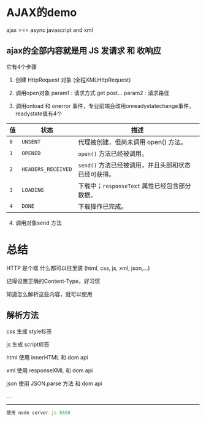 # AJAX的demo

ajax === async javascript and xml

## ajax的全部内容就是用 JS 发请求 和 收响应

它有4个步骤

1. 创建 HttpRequest 对象 (全程XMLHttpRequest)

2. 调用open对象 param1 : 请求方式 get post... param2 : 请求路径

3. 调用onload 和 onerror 事件，专业前端会改用onreadystatechange事件，readystate值有4个 

| 值   | 状态               | 描述                                                |
| ---- | ------------------ | --------------------------------------------------- |
| `0`  | `UNSENT`           | 代理被创建，但尚未调用 open() 方法。                |
| `1`  | `OPENED`           | `open()` 方法已经被调用。                           |
| `2`  | `HEADERS_RECEIVED` | `send()` 方法已经被调用，并且头部和状态已经可获得。 |
| `3`  | `LOADING`          | 下载中；`responseText` 属性已经包含部分数据。       |
| `4`  | `DONE`             | 下载操作已完成。                                    |

4. 调用对象send 方法 



# 总结

HTTP 是个框 什么都可以往里装 (html, css, js, xml, json,...)

记得设置正确的Content-Type，好习惯

知道怎么解析这些内容，就可以使用

## 解析方法

css 生成 style标签

js   生成  script标签

html 使用 innerHTML 和 dom api

xml 使用 responseXML 和 dom api

json 使用 JSON.parse 方法 和 dom api

...





-------

```javascript
使用 node server.js 8888 
```

